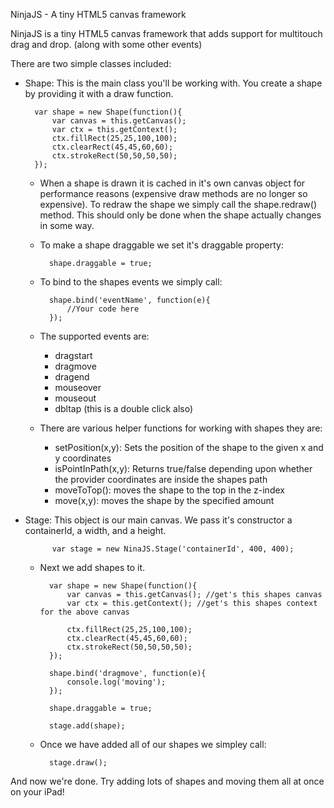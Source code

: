 NinjaJS - A tiny HTML5 canvas framework

NinjaJS is a tiny HTML5 canvas framework that adds support for multitouch drag and drop. (along with some other events)

There are two simple classes included:

* Shape: This is the main class you'll be working with.  You create a shape by providing it with a draw function.

		var shape = new Shape(function(){
			var canvas = this.getCanvas();
			var ctx = this.getContext();
			ctx.fillRect(25,25,100,100);  
    		ctx.clearRect(45,45,60,60);  
    		ctx.strokeRect(50,50,50,50);  
		});

	- When a shape is drawn it is cached in it's own canvas object for performance reasons (expensive draw methods are no longer so expensive).  To redraw the shape we simply call the shape.redraw() method.  This should only be done when the shape actually changes in some way.

	- To make a shape draggable we set it's draggable property:

			shape.draggable = true;

	- To bind to the shapes events we simply call:

			shape.bind('eventName', function(e){
				//Your code here
			});

	- The supported events are:
		* dragstart
		* dragmove
		* dragend
		* mouseover
		* mouseout
		* dbltap (this is a double click also)

	- There are various helper functions for working with shapes they are:
		* setPosition(x,y): Sets the position of the shape to the given x and y coordinates
		* isPointInPath(x,y): Returns true/false depending upon whether the provider coordinates are inside the shapes path
		* moveToTop(): moves the shape to the top in the z-index
		* move(x,y): moves the shape by the specified amount

* Stage: This object is our main canvas.  We pass it's constructor a containerId, a width, and a height.
	
			var stage = new NinaJS.Stage('containerId', 400, 400);

	- Next we add shapes to it.

			var shape = new Shape(function(){
				var canvas = this.getCanvas(); //get's this shapes canvas
				var ctx = this.getContext(); //get's this shapes context for the above canvas

				ctx.fillRect(25,25,100,100);  
	    		ctx.clearRect(45,45,60,60);  
	    		ctx.strokeRect(50,50,50,50);  
			});

			shape.bind('dragmove', function(e){
				console.log('moving');
			});

			shape.draggable = true;

			stage.add(shape);

	- Once we have added all of our shapes we simpley call:

			stage.draw();


And now we're done.  Try adding lots of shapes and moving them all at once on your iPad! 

